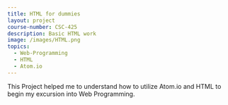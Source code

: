 ```yaml
---
title: HTML for dummies
layout: project
course-number: CSC-425
description: Basic HTML work
image: /images/HTML.png
topics:
  - Web-Programming
  - HTML
  - Atom.io
---
```


This Project helped me to understand how to utilize Atom.io and HTML to begin my excursion into Web Programming.
